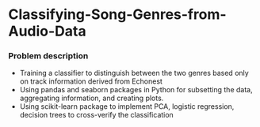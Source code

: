 # Classifying-Song-Genres-from-Audio-Data
### Problem description
* Training a classifier to distinguish between the two genres based only on track information derived from Echonest 
* Using pandas and seaborn packages in Python for subsetting the data, aggregating information, and creating plots.
* Using scikit-learn package to implement PCA, logistic regression, decision trees to cross-verify the classification
